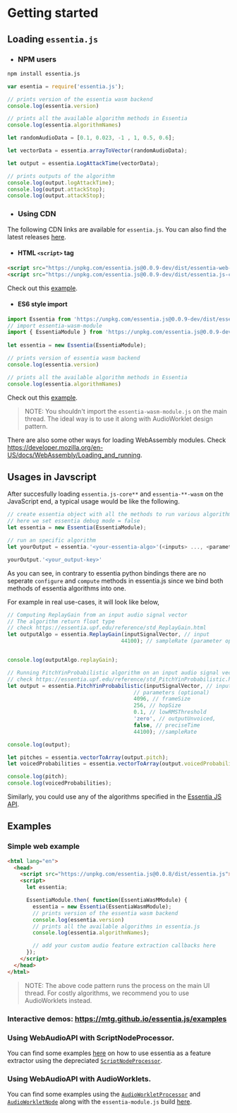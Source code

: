 # Getting started

## Loading `essentia.js`

 - ### NPM users

```bash
npm install essentia.js
```

```javascript
var esentia = require('essentia.js');

// prints version of the essentia wasm backend
console.log(essentia.version)

// prints all the available algorithm methods in Essentia
console.log(essentia.algorithmNames)

let randomAudioData = [0.1, 0.023, -1 , 1, 0.5, 0.6];

let vectorData = essentia.arrayToVector(randomAudioData);

let output = essentia.LogAttackTime(vectorData);

// prints outputs of the algorithm
console.log(output.logAttackTime);
console.log(output.attackStop);
console.log(output.attackStop);
```

- ### Using CDN 

The following CDN links are available for `essentia.js`. You can also find the latest releases [here](https://github.com/MTG/essentia.js/releases).
  
- #### HTML `<script>` tag

```html
<script src="https://unpkg.com/essentia.js@0.0.9-dev/dist/essentia-web-wasm.js"></script>
<script src="https://unpkg.com/essentia.js@0.0.9-dev/dist/essentia.js-core.js"></script>
```
Check out this [example](../examples/script-node-processor/example.html). 

- #### ES6 style import

```javascript
import Essentia from 'https://unpkg.com/essentia.js@0.0.9-dev/dist/essentia.js-core-module.js';
// import essentia-wasm-module
import { EssentiaModule } from 'https://unpkg.com/essentia.js@0.0.9-dev/dist/essentia-wasm-module.js';
  
let essentia = new Essentia(EssentiaModule);

// prints version of essentia wasm backend
console.log(essentia.version)

// prints all the available algorithm methods in Essentia
console.log(essentia.algorithmNames)
```

Check out this [example](../examples/audio-worklets/essentia-worklet-processor.js).

> NOTE: You shouldn't import the `essentia-wasm-module.js` on the main thread. The ideal way is to use it along with AudioWorklet design pattern.

  There are also some other ways for loading WebAssembly modules. Check https://developer.mozilla.org/en-US/docs/WebAssembly/Loading_and_running.


## Usages in Javscript

After succesfully loading `essentia.js-core**` and `essentia-**-wasm` on the JavaScript end, a typical usage would be like the following.

```javascript
// create essentia object with all the methods to run various algorithms
// here we set essentia debug mode = false
let essentia = new Essentia(EssentiaModule);

// run an specific algorithm
let yourOutput = essentia.'<your-essentia-algo>'(<inputs> ..., <parameters> (optional)...);

yourOutput.'<your_output-key>'
```

As you can see, in contrary to essentia python bindings there are no seperate `configure` and `compute` methods in essentia.js since we bind both methods of essentia algorithms into one.

For example in real use-cases, it will look like below,

```javascript
// Computing ReplayGain from an input audio signal vector
// The algorithm return float type
// check https://essentia.upf.edu/reference/std_ReplayGain.html
let outputAlgo = essentia.ReplayGain(inputSignalVector, // input
                                    44100); // sampleRate (parameter optional)


console.log(outputAlgo.replayGain);

// Running PitchYinProbabilistic algorithm on an input audio signal vector
// check https://essentia.upf.edu/reference/std_PitchYinProbabilistic.html
let output = essentia.PitchYinProbabilistic(inputSignalVector, // input
                                        // parameters (optional)
                                        4096, // frameSize
                                        256, // hopSize
                                        0.1, // lowRMSThreshold
                                        'zero', // outputUnvoiced,
                                        false, // preciseTime
                                        44100); //sampleRate

console.log(output);

let pitches = essentia.vectorToArray(output.pitch);
let voicedProbabilities = essentia.vectorToArray(output.voicedProbabilities);

console.log(pitch);
console.log(voicedProbabilities);
```

Similarly, you could use any of the algorithms specified in the [Essentia JS API]().


## Examples

### Simple web example 

```html
<html lang="en">
  <head>
    <script src="https://unpkg.com/essentia.js@0.0.8/dist/essentia.js"></script>
    <script>
      let essentia;

      EssentiaModule.then( function(EssentiaWasMModule) {
        essentia = new Essentia(EssentiaWasmModule);
        // prints version of the essentia wasm backend
        console.log(essentia.version)
        // prints all the available algorithms in essentia.js 
        console.log(essentia.algorithmNames);

        // add your custom audio feature extraction callbacks here
      });
    </script>
  </head>
</html>
```
> NOTE: The above code pattern runs the process on the main UI thread. For costly algorithms, we recommend you to use AudioWorklets instead. 

### Interactive demos: https://mtg.github.io/essentia.js/examples

### Using WebAudioAPI with ScriptNodeProcessor.

You can find some examples [here](https://github.com/MTG/essentia.js/tree/module/examples/script-node-processor) on how to use essentia as a feature extractor using the depreciated [`ScriptNodeProcessor`](https://developer.mozilla.org/en-US/docs/Web/API/ScriptProcessorNode).

### Using WebAudioAPI with AudioWorklets.

You can find some examples using the [`AudioWorkletProcessor`](https://developer.mozilla.org/en-US/docs/Web/API/AudioWorkletProcessor) and [`AudioWorkletNode`](https://developer.mozilla.org/en-US/docs/Web/API/AudioWorkletNode) along with the `essentia-module.js` build [here](https://github.com/MTG/essentia.js/tree/module/examples/audio-worklets).

&nbsp;